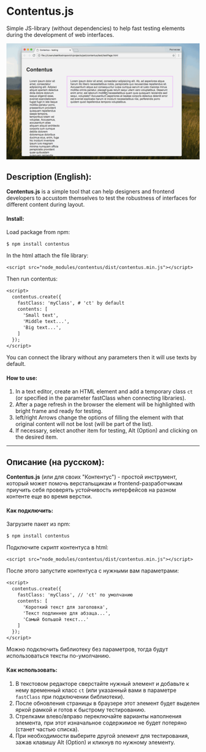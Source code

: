 # Contentus.js

Simple JS-library (without dependencies) to help fast testing elements during the development of web interfaces.

![contentus](https://raw.githubusercontent.com/kakRostropovich/contentus/master/contentus.gif)

## Description (English):

**Contentus.js** is a simple tool that can help designers and frontend developers to accustom themselves to test the robustness of interfaces for different content during layout.

#### Install:

Load package from npm:

```
$ npm install contentus
```

In the html attach the file library:

```
<script src="node_modules/contentus/dist/contentus.min.js"></script>
```

Then run contentus:

```
<script>
  contentus.create({
    fastClass: 'myClass', # 'ct' by default
    contents: [
      'Small text',
      'Middle text...',
      'Big text...',
    ]
  });
</script>
```

You can connect the library without any parameters then it will use texts by default.

#### How to use:

1. In a text editor, create an HTML element and add a temporary class `ct` (or specified in the parameter fastClass when connecting libraries).
2. After a page refresh in the browser the element will be highlighted with bright frame and ready for testing.
3. left/right Arrows change the options of filling the element with that original content will not be lost (will be part of the list).
4. If necessary, select another item for testing, Alt (Option) and clicking on the desired item.

---

## Описание (на русском):

**Contentus.js** (или для своих "Контентус") - простой инструмент, который может помочь верстальщикам и frontend-разработчикам приучить себя проверять устойчивость интерфейсов на разном контенте еще во время верстки.

#### Как подключить:

Загрузите пакет из npm:

```
$ npm install contentus
```

Подключите скрипт контентуса в html:

```
<script src="node_modules/contentus/dist/contentus.min.js"></script>
```

После этого запустите контентуса с нужными вам параметрами:

```
<script>
  contentus.create({
    fastClass: 'myClass', // 'ct' по умолчанию
    contents: [
      'Короткий текст для заголовка',
      'Текст подлиннее для абзаца...',
      'Самый большой текст...'
    ]
  });
</script>
```

Можно подключить библиотеку без параметров, тогда будут использоваться тексты по-умолчанию.


#### Как использовать:

1. В текстовом редакторе сверстайте нужный элемент и добавьте к нему временный класс `ct` (или указанный вами в параметре `fastClass` при подключении библиотеки).
2. После обновления страницы в браузере этот элемент будет выделен яркой рамкой и готов к быстрому тестированию.
3. Стрелками влево/вправо переключайте варианты наполнения элемента, при этот изначальное содержимое не будет потеряно (станет частью списка).
4. При необходимости выберите другой элемент для тестирования, зажав клавишу Alt (Option) и кликнув по нужному элементу.


